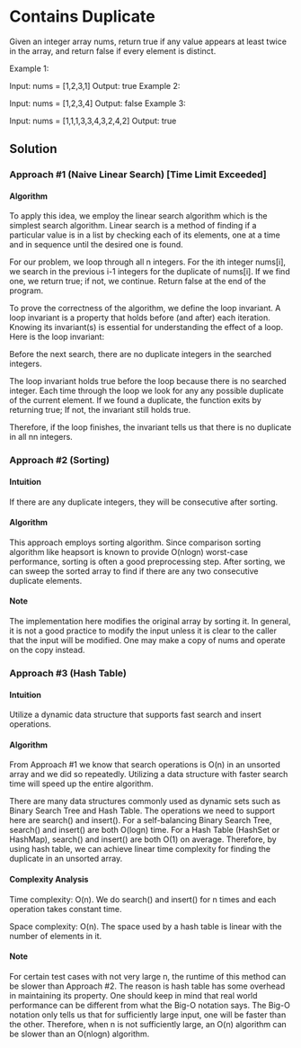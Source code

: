 # Contains Duplicate
Given an integer array nums, return true if any value appears at least twice in the array, and return false if every element is distinct.

 

Example 1:

Input: nums = [1,2,3,1]
Output: true
Example 2:

Input: nums = [1,2,3,4]
Output: false
Example 3:

Input: nums = [1,1,1,3,3,4,3,2,4,2]
Output: true

## Solution
### Approach #1 (Naive Linear Search) [Time Limit Exceeded]

#### Algorithm

To apply this idea, we employ the linear search algorithm which is the simplest search algorithm. Linear search is a method of finding if a particular value is in a list by checking each of its elements, one at a time and in sequence until the desired one is found.

For our problem, we loop through all n integers. For the ith integer nums[i], we search in the previous i-1 integers for the duplicate of nums[i]. If we find one, we return true; if not, we continue. Return false at the end of the program.

To prove the correctness of the algorithm, we define the loop invariant. A loop invariant is a property that holds before (and after) each iteration. Knowing its invariant(s) is essential for understanding the effect of a loop. Here is the loop invariant:

Before the next search, there are no duplicate integers in the searched integers.

The loop invariant holds true before the loop because there is no searched integer.
Each time through the loop we look for any any possible duplicate of the current element.
If we found a duplicate, the function exits by returning true; If not, the invariant still holds true.

Therefore, if the loop finishes, the invariant tells us that there is no duplicate in all nn integers.



### Approach #2 (Sorting)
#### Intuition

If there are any duplicate integers, they will be consecutive after sorting.

#### Algorithm

This approach employs sorting algorithm. Since comparison sorting algorithm like heapsort is known to provide O(nlog⁡n) worst-case performance, sorting is often a good preprocessing step. After sorting, we can sweep the sorted array to find if there are any two consecutive duplicate elements.

#### Note

The implementation here modifies the original array by sorting it. In general, it is not a good practice to modify the input unless it is clear to the caller that the input will be modified. One may make a copy of nums and operate on the copy instead.

### Approach #3 (Hash Table)
#### Intuition

Utilize a dynamic data structure that supports fast search and insert operations.

#### Algorithm

From Approach #1 we know that search operations is O(n) in an unsorted array and we did so repeatedly. Utilizing a data structure with faster search time will speed up the entire algorithm.

There are many data structures commonly used as dynamic sets such as Binary Search Tree and Hash Table. The operations we need to support here are search() and insert(). For a self-balancing Binary Search Tree, search() and insert() are both O(log⁡n) time. For a Hash Table (HashSet or HashMap), search() and insert() are both O(1) on average. Therefore, by using hash table, we can achieve linear time complexity for finding the duplicate in an unsorted array.


#### Complexity Analysis

Time complexity: O(n).
We do search() and insert() for n times and each operation takes constant time.

Space complexity: O(n).
The space used by a hash table is linear with the number of elements in it.

#### Note

For certain test cases with not very large n, the runtime of this method can be slower than Approach #2. The reason is hash table has some overhead in maintaining its property. One should keep in mind that real world performance can be different from what the Big-O notation says. The Big-O notation only tells us that for sufficiently large input, one will be faster than the other. Therefore, when n is not sufficiently large, an O(n) algorithm can be slower than an O(nlog⁡n) algorithm.

